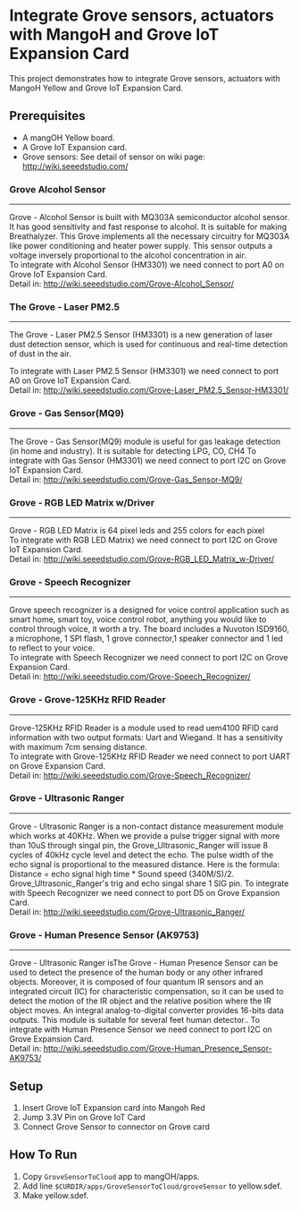 # Integrate Grove sensors, actuators with MangoH and Grove IoT Expansion Card

This project demonstrates how to integrate Grove sensors, actuators with MangoH Yellow and Grove IoT Expansion Card.


## Prerequisites

* A mangOH Yellow board.
* A Grove IoT Expansion card.
* Grove sensors: See detail of sensor on wiki page: http://wiki.seeedstudio.com/ 

### Grove Alcohol Sensor
------------------
Grove - Alcohol Sensor is built with MQ303A semiconductor alcohol sensor. It has good sensitivity and fast response to alcohol. It is suitable for making Breathalyzer. This Grove implements all the necessary circuitry for MQ303A like power conditioning and heater power supply. This sensor outputs a voltage inversely proportional to the alcohol concentration in air.  
To integrate with Alcohol Sensor (HM3301) we need connect to port A0 on Grove IoT Expansion Card.   
Detail in: http://wiki.seeedstudio.com/Grove-Alcohol_Sensor/  

### The Grove - Laser PM2.5
------------------
The Grove - Laser PM2.5 Sensor (HM3301) is a new generation of laser dust detection sensor, which is used for continuous and real-time detection of dust in the air. 

To integrate with Laser PM2.5 Sensor (HM3301) we need connect to port A0 on Grove IoT Expansion Card.  
Detail in: http://wiki.seeedstudio.com/Grove-Laser_PM2.5_Sensor-HM3301/  

### Grove - Gas Sensor(MQ9)
------------------
The Grove - Gas Sensor(MQ9) module is useful for gas leakage detection (in home and industry). It is suitable for detecting LPG, CO, CH4 
To integrate with Gas Sensor (HM3301) we need connect to port I2C on Grove IoT Expansion Card.   
Detail in: http://wiki.seeedstudio.com/Grove-Gas_Sensor-MQ9/  

### Grove - RGB LED Matrix w/Driver
------------------
Grove - RGB LED Matrix is 64 pixel leds and 255 colors for each pixel  
To integrate with RGB LED Matrix) we need connect to port I2C on Grove IoT Expansion Card.   
Detail in: http://wiki.seeedstudio.com/Grove-RGB_LED_Matrix_w-Driver/  

### Grove - Speech Recognizer  
------------------
Grove speech recognizer is a designed for voice control application such as smart home, smart toy, voice control robot, anything you would like to control through voice, it worth a try. The board includes a Nuvoton ISD9160, a microphone, 1 SPI flash, 1 grove connector,1 speaker connector and 1 led to reflect to your voice.  
To integrate with Speech Recognizer we need connect to port I2C on Grove Expansion Card.   
Detail in: http://wiki.seeedstudio.com/Grove-Speech_Recognizer/ 

### Grove - Grove-125KHz RFID Reader   
------------------
Grove-125KHz RFID Reader is a  module used to read uem4100 RFID card information with two output formats: Uart and Wiegand. It has a sensitivity with maximum 7cm sensing distance.  
To integrate with Grove-125KHz RFID Reader we need connect to port UART on Grove Expansion Card.   
Detail in: http://wiki.seeedstudio.com/Grove-Speech_Recognizer/ 

### Grove - Ultrasonic Ranger
------------------
Grove - Ultrasonic Ranger is a non-contact distance measurement module which works at 40KHz. When we provide a pulse trigger signal with more than 10uS through singal pin, the Grove_Ultrasonic_Ranger will issue 8 cycles of 40kHz cycle level and detect the echo. The pulse width of the echo signal is proportional to the measured distance. Here is the formula: Distance = echo signal high time * Sound speed (340M/S)/2. Grove_Ultrasonic_Ranger's trig and echo singal share 1 SIG pin.
To integrate with Speech Recognizer we need connect to port D5 on Grove Expansion Card.   
Detail in: http://wiki.seeedstudio.com/Grove-Ultrasonic_Ranger/ 

### Grove - Human Presence Sensor (AK9753)
------------------
Grove - Ultrasonic Ranger isThe Grove - Human Presence Sensor can be used to detect the presence of the human body or any other infrared objects. Moreover, it is composed of four quantum IR sensors and an integrated circuit (IC) for characteristic compensation, so it can be used to detect the motion of the IR object and the relative position where the IR object moves. An integral analog-to-digital converter provides 16-bits data outputs. This module is suitable for several feet human detector..
To integrate with Human Presence Sensor we need connect to port I2C on Grove Expansion Card.   
Detail in: http://wiki.seeedstudio.com/Grove-Human_Presence_Sensor-AK9753/


## Setup
1. Insert Grove IoT Expansion card into Mangoh Red
1. Jump 3.3V Pin on Grove IoT Card
1. Connect Grove Sensor to connector on Grove card



## How To Run

1. Copy ```GroveSensorToCloud``` app to mangOH/apps.
1. Add line ```$CURDIR/apps/GroveSensorToCloud/groveSensor``` to yellow.sdef.
1. Make yellow.sdef.